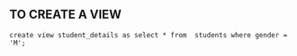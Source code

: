 ## TO CREATE A VIEW
```mysql
create view student_details as select * from  students where gender = 'M';
```

